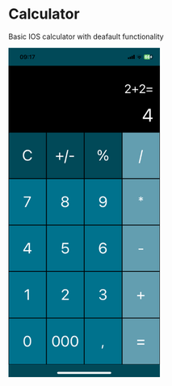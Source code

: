 # Calculator

Basic IOS calculator with deafault functionality

<img src="https://github.com/DmytroHorodyskyi/Calculator/blob/main/Screenshot/Screenshot.jpeg" width="300" >
